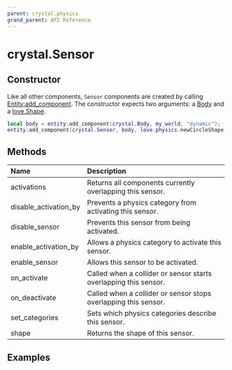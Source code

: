 ```yaml
---
parent: crystal.physics
grand_parent: API Reference
---
```


# crystal.Sensor

## Constructor

Like all other components, `Sensor` components are created by calling [Entity:add_component](/crystal/api/ecs/entity_add_component). The constructor expects two arguments: a [Body](body) and a [love.Shape](https://love2d.org/wiki/Shape).

```lua
local body = entity:add_component(crystal.Body, my_world, "dynamic");
entity:add_component(crystal.Sensor, body, love.physics.newCircleShape(4));
```

## Methods

| Name                  | Description                                                      |
| :-------------------- | :--------------------------------------------------------------- |
| activations           | Returns all components currently overlapping this sensor.        |
| disable_activation_by | Prevents a physics category from activating this sensor.         |
| disable_sensor        | Prevents this sensor from being activated.                       |
| enable_activation_by  | Allows a physics category to activate this sensor.               |
| enable_sensor         | Allows this sensor to be activated.                              |
| on_activate           | Called when a collider or sensor starts overlapping this sensor. |
| on_deactivate         | Called when a collider or sensor stops overlapping this sensor.  |
| set_categories        | Sets which physics categories describe this sensor.              |
| shape                 | Returns the shape of this sensor.                                |

## Examples
